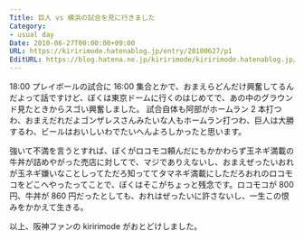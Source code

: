 ```yaml
---
Title: 巨人 vs 横浜の試合を見に行きました
Category:
- usual day
Date: 2010-06-27T00:00:00+09:00
URL: https://kiririmode.hatenablog.jp/entry/20100627/p1
EditURL: https://blog.hatena.ne.jp/kiririmode/kiririmode.hatenablog.jp/atom/entry/8454420450078211755
---
```


18:00 プレイボールの試合に 16:00 集合とかで、おまえらどんだけ興奮してるんだよって話ですけど、ぼくは東京ドームに行くのはじめてで、あの中のグラウンド見たときからスゴい興奮しました。
試合自体も阿部がホームラン 2 本打つわ、おまえだれだよゴンザレスさんみたいな人もホームラン打つわ、巨人は大勝するわ、ビールはおいしいわでたいへんよろしかったと思います。


強いて不満を言うとすれば、ぼくがロコモコ頼んだにもかかわらず玉ネギ満載の牛丼が詰めやがった売店に対してで、マジでありえないし、おまえぜったいおれが玉ネギ嫌いなことしってただろ知っててタマネギ満載にしただろおれのロコモコをどこへやったってことで、ぼくはそこがちょっと残念です。ロコモコが 800 円、牛丼が 860 円だったとしても、おれはぜったいに許さないし、一生この恨みをかかえて生きる。


以上、阪神ファンの kiririmode がおとどけしました。

